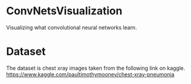 # ConvNetsVisualization
Visualizing what convolutional neural networks learn.
# Dataset
The dataset is chest xray images taken from the following link on kaggle.
https://www.kaggle.com/paultimothymooney/chest-xray-pneumonia
